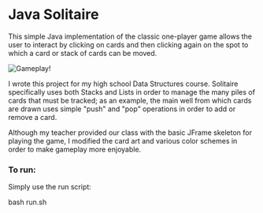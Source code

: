 # Java Solitaire
This simple Java implementation of the classic one-player game allows the user to interact by clicking on cards and then clicking again on the spot to which a card or stack of cards can be moved.
  
![Gameplay!](https://raw.github.com/kgupta99/Solitaire-In-Java/master/img/Gameplay.gif)
  
I wrote this project for my high school Data Structures course. Solitaire specifically uses both Stacks and Lists in order to manage the many piles of cards that must be tracked; as an example, the main well from which cards are drawn uses simple "push" and "pop" operations in order to add or remove a card.

Although my teacher provided our class with the basic JFrame skeleton for playing the game, I modified the card art and various color schemes in order to make gameplay more enjoyable.


### To run:
Simply use the run script:
  
bash run.sh

